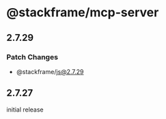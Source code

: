 # @stackframe/mcp-server

## 2.7.29

### Patch Changes

- @stackframe/js@2.7.29

## 2.7.27

initial release
